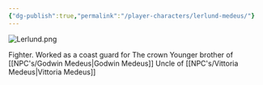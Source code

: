 ```yaml
---
{"dg-publish":true,"permalink":"/player-characters/lerlund-medeus/"}
---
```


![Lerlund.png](/img/user/Images/Lerlund.png)

Fighter.
Worked as a coast guard for The crown
Younger brother of [[NPC's/Godwin Medeus\|Godwin Medeus]]
Uncle of [[NPC's/Vittoria Medeus\|Vittoria Medeus]]